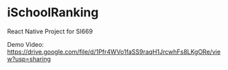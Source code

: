 # iSchoolRanking
React Native Project for SI669

Demo Video: https://drive.google.com/file/d/1Pfr4WVo1faSS9raqH1JrcwhFs8LKgORe/view?usp=sharing
